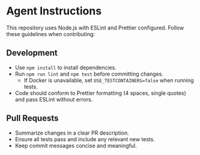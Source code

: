 # Agent Instructions

This repository uses Node.js with ESLint and Prettier configured. Follow these guidelines when contributing:

## Development

- Use `npm install` to install dependencies.
- Run `npm run lint` and `npm test` before committing changes.
  - If Docker is unavailable, set `USE_TESTCONTAINERS=false` when running tests.
- Code should conform to Prettier formatting (4 spaces, single quotes) and pass ESLint without errors.

## Pull Requests

- Summarize changes in a clear PR description.
- Ensure all tests pass and include any relevant new tests.
- Keep commit messages concise and meaningful.

